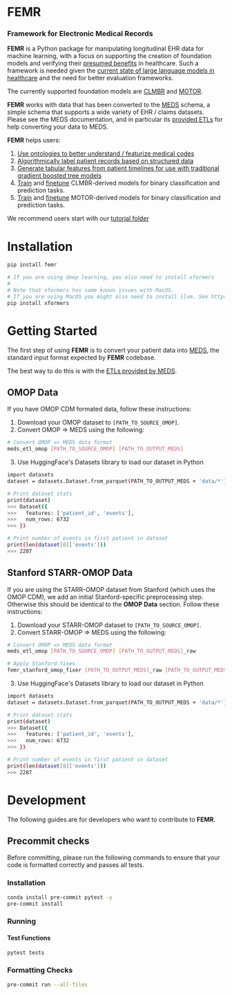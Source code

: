 # FEMR
### Framework for Electronic Medical Records

**FEMR** is a Python package for manipulating longitudinal EHR data for machine learning, with a focus on supporting the creation of foundation models and verifying their [presumed benefits](https://hai.stanford.edu/news/how-foundation-models-can-advance-ai-healthcare) in healthcare. Such a framework is needed given the [current state of large language models in healthcare](https://hai.stanford.edu/news/shaky-foundations-foundation-models-healthcare) and the need for better evaluation frameworks.

The currently supported foundation models are [CLMBR](https://arxiv.org/pdf/2001.05295.pdf) and [MOTOR](https://arxiv.org/abs/2301.03150).

**FEMR** works with data that has been converted to the [MEDS](https://github.com/Medical-Event-Data-Standard/) schema, a simple schema that supports a wide variety of EHR / claims datasets. Please see the MEDS documentation, and in particular its [provided ETLs](https://github.com/Medical-Event-Data-Standard/meds_etl) for help converting your data to MEDS.

**FEMR** helps users:
1. [Use ontologies to better understand / featurize medical codes](http://github.com/som-shahlab/femr/blob/main/tutorials/1_Ontology.ipynb)
2. [Algorithmically label patient records based on structured data](https://github.com/som-shahlab/femr/blob/main/tutorials/2_Labeling.ipynb)
3. [Generate tabular features from patient timelines for use with traditional gradient boosted tree models](https://github.com/som-shahlab/femr/blob/main/tutorials/3_Count%20Featurization%20And%20Modeling.ipynb)
4. [Train](https://github.com/som-shahlab/femr/blob/main/tutorials/4_Train%20CLMBR.ipynb) and [finetune](https://github.com/som-shahlab/femr/blob/main/tutorials/5_CLMBR%20Featurization%20And%20Modeling.ipynb) CLMBR-derived models for binary classification and prediction tasks.
5. [Train](https://github.com/som-shahlab/femr/blob/main/tutorials/6_Train%20MOTOR.ipynb) and [finetune](https://github.com/som-shahlab/femr/blob/main/tutorials/7_MOTOR%20Featurization%20And%20Modeling.ipynb) MOTOR-derived models for binary classification and prediction tasks.

We recommend users start with our [tutorial folder](https://github.com/som-shahlab/femr/tree/main/tutorials)

# Installation

```bash
pip install femr

# If you are using deep learning, you also need to install xformers
# 
# Note that xformers has some known issues with MacOS. 
# If you are using MacOS you might also need to install llvm. See https://stackoverflow.com/questions/60005176/how-to-deal-with-clang-error-unsupported-option-fopenmp-on-travis
pip install xformers

```
# Getting Started

The first step of using **FEMR** is to convert your patient data into [MEDS](https://github.com/Medical-Event-Data-Standard), the standard input format expected by **FEMR** codebase.

The best way to do this is with the [ETLs provided by MEDS](https://github.com/Medical-Event-Data-Standard/meds_etl).

## OMOP Data

If you have OMOP CDM formated data, follow these instructions:

1. Download your OMOP dataset to `[PATH_TO_SOURCE_OMOP]`.
2. Convert OMOP => MEDS using the following:
```bash
# Convert OMOP => MEDS data format
meds_etl_omop [PATH_TO_SOURCE_OMOP] [PATH_TO_OUTPUT_MEDS]
```

3. Use HuggingFace's Datasets library to load our dataset in Python
```bash
import datasets
dataset = datasets.Dataset.from_parquet(PATH_TO_OUTPUT_MEDS + 'data/*')

# Print dataset stats
print(dataset)
>>> Dataset({
>>>   features: ['patient_id', 'events'],
>>>   num_rows: 6732
>>> })

# Print number of events in first patient in dataset
print(len(dataset[0]['events']))
>>> 2287
```

## Stanford STARR-OMOP Data

If you are using the STARR-OMOP dataset from Stanford (which uses the OMOP CDM), we add an initial Stanford-specific preprocessing step. Otherwise this should be identical to the **OMOP Data** section. Follow these instructions:

1. Download your STARR-OMOP dataset to `[PATH_TO_SOURCE_OMOP]`.
2. Convert STARR-OMOP => MEDS using the following:
```bash
# Convert OMOP => MEDS data format
meds_etl_omop [PATH_TO_SOURCE_OMOP] [PATH_TO_OUTPUT_MEDS]_raw

# Apply Stanford fixes
femr_stanford_omop_fixer [PATH_TO_OUTPUT_MEDS]_raw [PATH_TO_OUTPUT_MEDS]
```

3. Use HuggingFace's Datasets library to load our dataset in Python
```bash
import datasets
dataset = datasets.Dataset.from_parquet(PATH_TO_OUTPUT_MEDS + 'data/*')

# Print dataset stats
print(dataset)
>>> Dataset({
>>>   features: ['patient_id', 'events'],
>>>   num_rows: 6732
>>> })

# Print number of events in first patient in dataset
print(len(dataset[0]['events']))
>>> 2287
```

# Development

The following guides are for developers who want to contribute to **FEMR**.

## Precommit checks

Before committing, please run the following commands to ensure that your code is formatted correctly and passes all tests.

### Installation
```bash
conda install pre-commit pytest -y
pre-commit install
```

### Running

#### Test Functions

```bash
pytest tests
```

### Formatting Checks

```bash
pre-commit run --all-files
```
